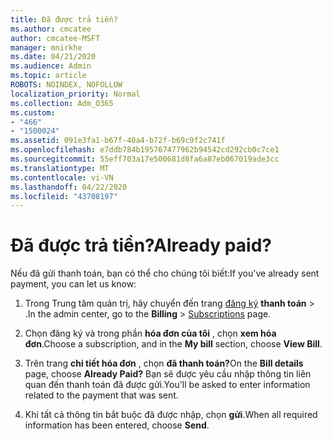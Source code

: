 ```yaml
---
title: Đã được trả tiền?
ms.author: cmcatee
author: cmcatee-MSFT
manager: mnirkhe
ms.date: 04/21/2020
ms.audience: Admin
ms.topic: article
ROBOTS: NOINDEX, NOFOLLOW
localization_priority: Normal
ms.collection: Adm_O365
ms.custom:
- "466"
- "1500024"
ms.assetid: 091e3fa1-b67f-40a4-b72f-b69c9f2c741f
ms.openlocfilehash: e7ddb784b195767477962b94542cd292cb0c7ce1
ms.sourcegitcommit: 55eff703a17e500681d8fa6a87eb067019ade3cc
ms.translationtype: MT
ms.contentlocale: vi-VN
ms.lasthandoff: 04/22/2020
ms.locfileid: "43708197"
---
```

# <a name="already-paid"></a><span data-ttu-id="a2e8f-102">Đã được trả tiền?</span><span class="sxs-lookup"><span data-stu-id="a2e8f-102">Already paid?</span></span>

<span data-ttu-id="a2e8f-103">Nếu đã gửi thanh toán, bạn có thể cho chúng tôi biết:</span><span class="sxs-lookup"><span data-stu-id="a2e8f-103">If you've already sent payment, you can let us know:</span></span>
  
1. <span data-ttu-id="a2e8f-104">Trong Trung tâm quản trị, hãy chuyển đến trang [đăng ký](https://go.microsoft.com/fwlink/p/?linkid=842054) **thanh toán** \> .</span><span class="sxs-lookup"><span data-stu-id="a2e8f-104">In the admin center, go to the **Billing** \> [Subscriptions](https://go.microsoft.com/fwlink/p/?linkid=842054) page.</span></span>

2. <span data-ttu-id="a2e8f-105">Chọn đăng ký và trong phần **hóa đơn của tôi** , chọn **xem hóa đơn**.</span><span class="sxs-lookup"><span data-stu-id="a2e8f-105">Choose a subscription, and in the **My bill** section, choose **View Bill**.</span></span>

3. <span data-ttu-id="a2e8f-106">Trên trang **chi tiết hóa đơn** , chọn **đã thanh toán?**</span><span class="sxs-lookup"><span data-stu-id="a2e8f-106">On the **Bill details** page, choose **Already Paid?**</span></span> <span data-ttu-id="a2e8f-107">Bạn sẽ được yêu cầu nhập thông tin liên quan đến thanh toán đã được gửi.</span><span class="sxs-lookup"><span data-stu-id="a2e8f-107">You'll be asked to enter information related to the payment that was sent.</span></span>

4. <span data-ttu-id="a2e8f-108">Khi tất cả thông tin bắt buộc đã được nhập, chọn **gửi**.</span><span class="sxs-lookup"><span data-stu-id="a2e8f-108">When all required information has been entered, choose **Send**.</span></span>